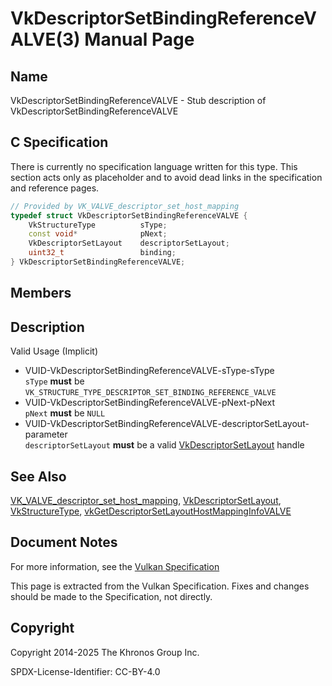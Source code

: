 # VkDescriptorSetBindingReferenceVALVE(3) Manual Page

## Name

VkDescriptorSetBindingReferenceVALVE - Stub description of VkDescriptorSetBindingReferenceVALVE



## [](#_c_specification)C Specification

There is currently no specification language written for this type. This section acts only as placeholder and to avoid dead links in the specification and reference pages.

```c++
// Provided by VK_VALVE_descriptor_set_host_mapping
typedef struct VkDescriptorSetBindingReferenceVALVE {
    VkStructureType          sType;
    const void*              pNext;
    VkDescriptorSetLayout    descriptorSetLayout;
    uint32_t                 binding;
} VkDescriptorSetBindingReferenceVALVE;
```

## [](#_members)Members

## [](#_description)Description

Valid Usage (Implicit)

- [](#VUID-VkDescriptorSetBindingReferenceVALVE-sType-sType)VUID-VkDescriptorSetBindingReferenceVALVE-sType-sType  
  `sType` **must** be `VK_STRUCTURE_TYPE_DESCRIPTOR_SET_BINDING_REFERENCE_VALVE`
- [](#VUID-VkDescriptorSetBindingReferenceVALVE-pNext-pNext)VUID-VkDescriptorSetBindingReferenceVALVE-pNext-pNext  
  `pNext` **must** be `NULL`
- [](#VUID-VkDescriptorSetBindingReferenceVALVE-descriptorSetLayout-parameter)VUID-VkDescriptorSetBindingReferenceVALVE-descriptorSetLayout-parameter  
  `descriptorSetLayout` **must** be a valid [VkDescriptorSetLayout](https://registry.khronos.org/vulkan/specs/latest/man/html/VkDescriptorSetLayout.html) handle

## [](#_see_also)See Also

[VK\_VALVE\_descriptor\_set\_host\_mapping](https://registry.khronos.org/vulkan/specs/latest/man/html/VK_VALVE_descriptor_set_host_mapping.html), [VkDescriptorSetLayout](https://registry.khronos.org/vulkan/specs/latest/man/html/VkDescriptorSetLayout.html), [VkStructureType](https://registry.khronos.org/vulkan/specs/latest/man/html/VkStructureType.html), [vkGetDescriptorSetLayoutHostMappingInfoVALVE](https://registry.khronos.org/vulkan/specs/latest/man/html/vkGetDescriptorSetLayoutHostMappingInfoVALVE.html)

## [](#_document_notes)Document Notes

For more information, see the [Vulkan Specification](https://registry.khronos.org/vulkan/specs/latest/html/vkspec.html#VkDescriptorSetBindingReferenceVALVE)

This page is extracted from the Vulkan Specification. Fixes and changes should be made to the Specification, not directly.

## [](#_copyright)Copyright

Copyright 2014-2025 The Khronos Group Inc.

SPDX-License-Identifier: CC-BY-4.0